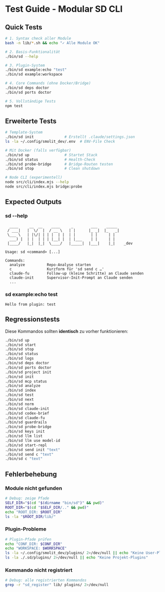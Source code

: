 # Test Guide - Modular SD CLI

## Quick Tests

```bash
# 1. Syntax check aller Module
bash -n lib/*.sh && echo "✓ Alle Module OK"

# 2. Basis-Funktionalität
./bin/sd --help

# 3. Plugin-System  
./bin/sd example:echo "test"
./bin/sd example:workspace

# 4. Core Commands (ohne Docker/Bridge)
./bin/sd deps doctor
./bin/sd ports doctor

# 5. Vollständige Tests
npm test
```

## Erweiterte Tests

```bash
# Template-System
./bin/sd init              # Erstellt .claude/settings.json
ls -la ~/.config/smolit_dev/.env  # ENV-File Check

# Mit Docker (falls verfügbar)
./bin/sd up                # Startet Stack
./bin/sd status            # Health-Check
./bin/sd probe-bridge      # Bridge-Routen testen
./bin/sd stop              # Clean shutdown

# Node CLI (experimentell)
node src/cli/index.mjs --help
node src/cli/index.mjs bridge:probe
```

## Expected Outputs

### sd --help
```
  ____     __  __    ____     _        ___    _____        
 / ___|   |  \/  |  / __ \   | |      |_ _|  |_   _|
 \___ \   | |\/| | | |  | |  | |       | |     | |
  ___) |  | |  | | | |__| |  | |___    | |     | |
 |____/   |_|  |_|  \____/   |_____|  |___|    |_|    _dev

Usage: sd <command> [...]

Commands:
  analyze          Repo-Analyse starten
  c                Kurzform für 'sd send c …'
  claude-fu        Follow-up (kleine Schritte) an Claude senden
  claude-init      Supervisor-Init-Prompt an Claude senden
  ...
```

### sd example:echo test
```
Hello from plugin: test
```

## Regressionstests

Diese Kommandos sollten **identisch** zu vorher funktionieren:

```bash
./bin/sd up
./bin/sd start  
./bin/sd stop
./bin/sd status
./bin/sd logs
./bin/sd deps doctor
./bin/sd ports doctor
./bin/sd project init
./bin/sd init
./bin/sd mcp status
./bin/sd analyze
./bin/sd index
./bin/sd test
./bin/sd next
./bin/sd norm
./bin/sd claude-init
./bin/sd codex-brief
./bin/sd claude-fu
./bin/sd guardrails
./bin/sd probe-bridge
./bin/sd keys init
./bin/sd llm list
./bin/sd llm use model-id
./bin/sd start-repl
./bin/sd send init "text"
./bin/sd send c "text" 
./bin/sd c "text"
```

## Fehlerbehebung

### Module nicht gefunden
```bash
# Debug: zeige Pfade
SELF_DIR="$(cd "$(dirname "bin/sd")" && pwd)"
ROOT_DIR="$(cd "$SELF_DIR/.." && pwd)" 
echo "ROOT_DIR: $ROOT_DIR"
ls -la "$ROOT_DIR/lib/"
```

### Plugin-Probleme
```bash
# Plugin-Pfade prüfen
echo "CONF_DIR: $CONF_DIR"
echo "WORKSPACE: $WORKSPACE"
ls -la ~/.config/smolit_dev/plugins/ 2>/dev/null || echo "Keine User-Plugins"
ls -la ./.sd/plugins/ 2>/dev/null || echo "Keine Projekt-Plugins"
```

### Kommando nicht registriert
```bash
# Debug: alle registrierten Kommandos
grep -r "sd_register" lib/ plugins/ 2>/dev/null
```